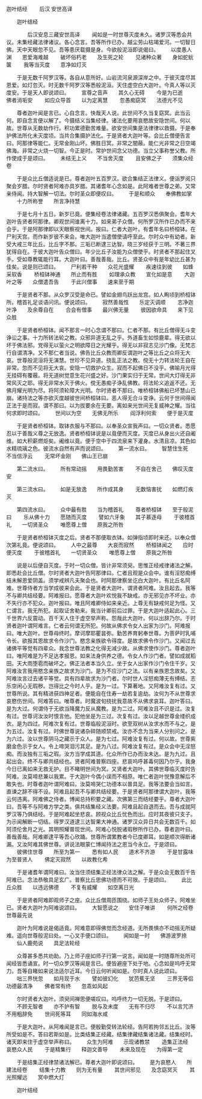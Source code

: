   迦叶结经
　　后汉 安世高译




　　迦叶结经

　　　　后汉安息三藏安世高译
　　闻如是一时世尊灭度未久。诸罗汉等悉会共议。未集经藏法律诸议。各心念言。吾等所作已办。越尘劳山枯竭爱河。一切智日佛。天中天眼忽不见。吾等患厌载摄是身。今欲般泥洹即说偈曰。
　　以度愚人渊　　恩爱海难越
　　破坏俗朽老　　及生死之轮
　　见诸种众著　　身如蛇蚖箧
　　我等当灭度　　意净如灯灭

　　于是无数千阿罗汉等。各自从意所好。山岩流河泉源深岸之中。于彼灭度尽其恩爱。如灯忽灭。时无数千阿罗汉等悉般泥洹。天住虚空白大迦叶。今真人等以灭度安。于是天人即说颂曰。
　　宣尊之音声　　其久心无碍
　　今是为已逝　　佛者消垢安
　　如应众导首　　以为定离慧
　　忽愚痴窈冥　　法德光不见

　　尊者迦叶闻是言已。心自念言。快哉天人说。此世间不久当复窈冥。此当云何。即自念言便以解了。今摄结义当集经律。诸法化要用哀愍故安隐世间。何以故。世尊从无数劫作行。积功累德勤苦难量。欲安世间集是法律律以救摄。于是奉护佛法所化未灭度顷。当共合集摄护法化。于是贤者大迦叶等。会比丘僧便告言曰。阿那律等能仁。无常金刚山坏。佛胜日冥。非常之闇蔽。能仁光非常之日空竭佛海。非常之火烧一切智。今正是时。常护世间念父功德。当立父事称誉父教。所作使成于是颂曰。
　　未结无上义　　不当舍灭度
　　且安佛之子　　须集众经卷

　　于是众比丘僧适说是已。尊者迦叶五百罗汉。欲合集结正法律义。便诣罗阅只聚会岁腊。尔时贤者阿难亦具岁腊。其诸耆年心念如是。此阿难者世尊之弟。又常亲侍闻。持大智解一切法。尔时圣众即便叹曰。
　　于是和顺众　　奉佛教如掌
　　十力所称誉　　所言净持慧

　　于是七月十五日。新岁已竟。便集经卷法律诸藏。五百罗汉悉俱聚会。耆年大迦叶告贤者阿那律。卿观世间谁离十力。如来弟子众僧。何所罗汉所作已办而不来会乎。于是阿那律即以天眼察视世间。报曰。仁者大迦叶。有耆年名曰桥桓钵。在尸利天宫。而作新岁彼不来会。唯大迦叶当遣僧使请呼至此。尔时众中有幼者。新受大戒三年比丘。比丘字不那。三垢已断逮三达智。晓三岁经获于三明。不著三界犹得自在。于彼大迦叶告众僧曰。年少比丘子汝能为众僧使乎。时贤者不那起住叉手。受如尊教辄能行耳。大迦叶曰。善哉善哉。比丘。贤圣众中有是年幼比丘甚为佳矣。说是则已颂曰。
　　尸利若干种　　众花光盛耀
　　疾速往到彼　　如蜂采软香
　　桥桓钵神通　　所止而有胜
　　如理承众教　　宣化如是意
　　大迦叶之等　　众僧遣吾告
　　于此兴僧事　　速来至于期

　　于是贤者不那。从众罗汉受是命已。譬如金翅鸟跃出龙宫。如人眴顷到桥桓钵所。稽首礼足谈语问讯。便说颂曰。
　　寂然善哉性　　乐定灭调顺
　　志净迦叶净　　及余尊自在
　　合会有僧事　　最兴佛无量
　　彼因欲命具　　来下见众胜

　　于是贤者桥桓钵。闻不那言一时心念谓不那曰。仁者不那。有比丘僧得无斗变诤讼之事。十力所转法轮之教。众邪异道无乱之乎。外道畜生如惊鹿辈。得无欲以坏于佛法邪。党得无以萤火之明欲障日之光耀乎。得无以非寂志见沙门像。无梵志行自谓清净。又不那仁者当说。佛告比丘众教而卿反谓迦叶之等比丘之众将无大哀。世尊般泥洹将无演慧。世珍不见异道。挠乱正法之教。傥无十力转法轮王自在非常。忽而不见将无大哀。安隐一切救护众生。寂而不起佛日不没乎。佛喻月光得无挂碍有覆蔽。将无道树觉意生花兴盛之好。沙门果实归于无常。世间大灯得无非常风灭之耶。得无非常水灭于佛火。傥无愚痴子诤乱佛教。将法轮义追返不还。无佛月耀光明为尽。将阿须轮障大光明。尔时贤者不那曰。唯桥桓钵佛船已坏慧山已崩。诸持法之等亦欲灭度越彼世间桥桓钵曰。恶人得无合斗变诤。云何于世间得闻正法于是而寂。谓不那曰。以为拔要余在无要。离如来光世间无复威神之耀。当往何求即时颂曰。
　　世间以为空　　无佛无所乐
　　阎浮利何索　　便于是灭度

　　于是贤者桥桓钵。取钵衣服与不那曰。以奉圣众宣我声曰。一切众贤者。悉愿忍以于善哉义尊之无放逸。贤者桥桓钵说是以竟便而灭度。灭度已从身出火还自阇维。如大积薪燃炬矣。阇维以竟。便于空中于四流泉来下灌身。水清且凉。其色如水精琉璃之色。彼流水自然有声而说颂曰。
　　第一流水曰。
　　智慧住生死　　不当信浮云
　　无常坏金刚　　佛山王已崩

　　第二流水曰。
　　所有常动摇　　用畏勤苦害
　　不自在舍己　　佛叹灭度安

　　第三流水曰。
　　如是无放逸　　所作成其身
　　无数恼害扰　　如燃灯疾灭

　　第四流水曰。
　　众中最有胜　　当为稽首礼
　　尊者桥桓钵　　至于般泥曰
　　乐从佛十力　　愿随而灭度
　　譬如六牙象　　其子慕逐母
　　于彼稽首礼　　一切贤圣众
　　唯愿尊上僧　　原我之所咎

　　于是贤者桥桓钵灭度之后。贤者不那便取衣钵。如弹指顷即时来还。以奉众僧次第礼竟。便说颂曰。
　　人中之最尊　　大哀而寂然
　　桥桓钵闻之　　应时便灭度
　　于彼稽首礼　　一切贤圣众
　　唯愿尊上僧　　原我之所咎

　　说是以后便自灭度。于时一切众僧。皆计非常须臾。思惟正经戒律诸法之解。即悉赴会比丘僧。尔时贤者大迦叶告阿那律曰。仁者且观是众会中。谁有淫怒痴缚结未解恩爱阴盖。须学戒辨凡夫聚会也。时阿那律察坐讫白大迦叶。有比丘名阿难。世尊侍者方当学成彼来会此。于是贤者大迦叶。谓贤者阿难。汝且起去。我等不与卿共结经要。阿难报曰。愿尊者大迦叶欢悦我不缺戒。亦无邪见亦不坏业。亦不失行亦不犯众。迦叶报曰。唯且阿难卿侍如来亲近。上尊无有缺戒何足为怪。又仁谓言。我无所犯。起取证舍勒来。我当计卿前后过罪。于是大迦叶适起此心。三千世界六反震动。百千天人住于虚空举声称。怨哉此大迦叶。何以出辞乃尔。于时贤者迦叶谓阿难言。仁者云何谓无所犯。何故从佛求令女人出家为沙门。阿难报曰。唯大迦叶。世尊母终时。摩诃摩耶瞿昙弥。勤苦养育躬奉世尊。为菩萨时乳哺令长。欲报其恩故求令作沙门。愍念亲族欲令得度。是故求佛令作沙门。又闻过去诸佛平等觉有四辈众。我念世尊法教之化得无减少故。从佛求使作沙门。尊者迦叶曰。唯阿难是为不足达孝报恩。如来法身供养之德。令女人作沙门者。譬如成就稻田。天大雨堕雹而破坏之。佛正法者本当久立。坐于女人出家作沙门令住千岁。又阿难汝言我用愍念亲族之故求为沙门。是为不应沙门之法。以有亲族恩念故矣。又阿难汝言过去诸平等觉。具有四辈故求为沙门者。尔时世人淫怒痴薄无有缚结。志乐空闲心无瑕秽。岂得比之今时人乎。是为一过。下算著地。又阿难汝复有过。又世尊所说。其有精进获四神足者。便能自在住寿一劫若复逾劫。汝何为不从世尊求哀愍伤世间。阿难答曰。唯尊者。时魔波旬挠扰我意故不从佛求哀耳。迦叶答曰。是为大过。何谓侍于无欲当降魔力反从魔教。是为二过。阿难汝且不识是过。汝复有过。世尊诃汝汝时恨言他。犯他坐是为三过。次复有过。汝以足越世尊金缕织成衣。是为四过。阿难次复有过。世尊临般泥洹时。欲至双树从汝求水而不与之。是为五过。汝复有过。时佛世尊说诸杂碎随顺禁戒。汝亦不念为当来人分别问之。是为六过。汝以世尊阴马之藏示于众人。是为七过。阿难汝复有过。何以故。世尊紫磨金色示于女人。令上啼哭泪污其足。是为八过。阿难汝复有过。是众会中无淫怒痴。而汝独有三垢之瑕。汝方当学成其道。化众所作已办而汝未达。是为九过。且起出会。终不与卿共结经也。贤者阿难普察四座。悲哀呜呼甚毒何因乃尔乎。我身今日已离如来无救无护。目不睹明世间为冥。又贤者大迦叶。其佛世尊临灭度时告阿难。汝莫啼悲兼以我累。于大迦叶今偶小误而不相原。唯仁者迦叶悦豫意解后不敢失也。时尊者迦叶谓阿难曰。汝莫啼哭仁功德本以普具足。我等法要会当如言。直谏之辞不得不设。阿难且起吾不与卿共结经要。于是贤者阿那律谓大迦叶。我等云何违离。阿难佛之侍者。博闻总持积要之藏。次佛第三而结经要乎。尊者大迦叶曰。吾等不与阿难方学之类。俱共结集经义法要。阿难且起自退而去。吾与成就阿罗汉等乃俱结经。于是阿难起坐悲哀。顾视众比丘忧色而出。应时其夜彼只支子。为示闻解断一切结。得罗汉道逮三达智果大神通。诸罗汉众异日共会无数百千。如阿须伦舍月之光。其明照耀普现世间。阿难心悦脱诸瑕秽所作已办。尊者迦叶曰。善哉善哉。阿难卿逮平等吾心欣踊。世尊所谓累教者今已度卿耳。如是顺次得断诸漏。又汝阿难其佛世尊。讲说法眼蒙仁博闻持法之恩当今永立。于是颂曰。
　　彼佛住世尊　　所至为第一
　　悉有如人民　　道术不齐游
　　于是甘露味　　为至普贤人
　　佛定灭寂然　　以故教化希

　　于是诸耆年谓阿难曰。汝当住须结集正经法律众法之解。于是众会无数百千告阿难已。念法恭敬具足玄广。普察比丘思佛功德而不可限。于是颂曰。
　　此比丘众胜　　以违远佛德
　　不复有威耀　　如空离日光

　　于是贤者阿难即观师子之座。众比丘僧周匝围绕。如师子王处众师子。阿难坐已。贤者大迦叶为阿难说颂曰。
　　大智愿说之　　安住子唯讲
　　何所之经卷　　世尊最先说

　　迦叶为阿难说是偈适竟。阿难意即得佛觉而念经道。无所畏惧亦不动摇无所疑难。遥向世尊般泥曰处。一心叉手便口颂曰。
　　闻如是一时　　佛游波罗捺
　　仙人鹿苑说　　具足法轮经

　　众尊甚多悉共劝助。乃上师子座如师子行第一说言。闻如是一时随尊所处所可闻经皆悉诵宣。时一切众罗汉等闻是言已。便皆避座下处于地。心念如是呜呼无常力。吾等自睹如来说法适尔近耳。今日云何听闻如是。尔时真人说此颂曰。
　　咄三界恍忽　　如月现于水
　　譬如彼幻化　　犹芭蕉无坚
　　三界无等侣　　功德最清净
　　佛者常有终　　忽乖如风起

　　尔时贤者大迦叶。须臾间禅思便嗟叹曰。呜呼终力一切无脱。于是颂曰。
　　不顾无智者　　亦不护有智
　　脱与及未度　　无有不归尽
　　不以言咒济　　不用粗辞免
　　世间死等耳　　同如海水咸

　　于是大迦叶。从阿难闻是言已。便殷勤受转法轮经。告阿若拘邻五比丘。汝等所受如是不。答曰若斯如是。比类结集正经藏。结集律藏结集诸法藏。结集经时。诸天即来住于虚空举声称曰。
　　众生为阿难　　示现诸教禁
　　造集正法经　　哀愍众人民
　　于是精集行　　释迦文善导
　　未来及现在　　为得第一定

　　于是结集正经律禁诸法解已。尊者大迦叶即说颂曰。
　　是为哀愍人　　所建法经卷
　　结集十力教　　则为无有量
　　其世间邪见　　及念窈冥灭
　　其光照耀远　　冥中燃大灯


　　迦叶结经



